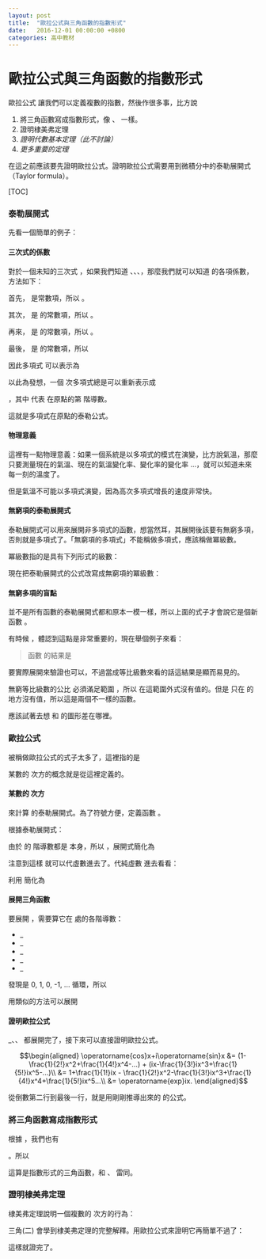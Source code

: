 ```yaml
---
layout: post
title:  "歐拉公式與三角函數的指數形式"
date:   2016-12-01 00:00:00 +0800
categories: 高中教材
---
```


歐拉公式與三角函數的指數形式
==========================

歐拉公式 <script type="math/tex">e^{i\theta}=\operatorname{cos}\theta+i\operatorname{sin}\theta</script> 讓我們可以定義複數的指數，然後作很多事，比方說

1. 將三角函數寫成指數形式，像 <script type="math/tex">\operatorname{sinh}</script>、 <script type="math/tex">\operatorname{cosh}</script> 一樣。
2. 證明棣美弗定理
3. *證明代數基本定理（此不討論）*
4. *更多重要的定理*

在這之前應該要先證明歐拉公式。證明歐拉公式需要用到微積分中的泰勒展開式（Taylor formula）。

[TOC]



### 泰勒展開式

先看一個簡單的例子：

#### 三次式的係數

對於一個未知的三次式 <script type="math/tex">f(x) = ax^3+bx^2+cx+d</script>，如果我們知道 <script type="math/tex">f(0)</script>、<script type="math/tex">f'(0)</script>、<script type="math/tex">f''(0)</script>、<script type="math/tex">f'''(0)</script>，那麼我們就可以知道 <script type="math/tex">f(x)</script> 的各項係數，方法如下：

首先，<script type="math/tex">d</script> 是常數項，所以 <script type="math/tex">d=f(0)</script>。

其次，<script type="math/tex">c</script> 是 <script type="math/tex">f'(x)=3ax^2+2bx+1c</script> 的常數項，所以 <script type="math/tex">c=f'(0)</script>。

再來，<script type="math/tex">2b</script> 是 <script type="math/tex">f''(x)=3\cdot 2ax+2\cdot 1b</script> 的常數項，所以 <script type="math/tex">b=\frac{1}{2!}f''(0)</script>。

最後，<script type="math/tex">6a</script> 是 <script type="math/tex">f'''(x) = 3\cdot 2\cdot 1\cdot a</script> 的常數項，所以 <script type="math/tex">a=\frac{1}{3!}f'''(0)</script>

因此多項式 <script type="math/tex">f(x)</script> 可以表示為 <script type="math/tex; mode=display">f(x)=f(0)+\frac{f'(0)}{1!}x+\frac{f''(0)}{2!}x^2+\frac{f'''(0)}{3!}x^3.</script>

以此為發想，一個 <script type="math/tex">n</script> 次多項式總是可以重新表示成

<script type="math/tex; mode=display"> f(x)=\sum_{k=0}^{n} \frac{f^{(k)}(0)}{k!} x^k </script>

，其中 <script type="math/tex">f^{(k)}(0)</script> 代表 <script type="math/tex">f</script> 在原點的第 <script type="math/tex">k</script> 階導數。

這就是多項式在原點的泰勒公式。

#### 物理意義

這裡有一點物理意義：如果一個系統是以多項式的模式在演變，比方說氣溫，那麼只要測量現在的氣溫、現在的氣溫變化率、變化率的變化率 ...，就可以知道未來每一刻的溫度了。

但是氣溫不可能以多項式演變，因為高次多項式增長的速度非常快。

#### 無窮項的泰勒展開式

泰勒展開式可以用來展開非多項式的函數，想當然耳，其展開後該要有無窮多項，否則就是多項式了。「無窮項的多項式」不能稱做多項式，應該稱做冪級數。

冪級數指的是具有下列形式的級數：
<script type="math/tex; mode=display"> p(x) = \sum _{k=0} ^{\infty} p_kx^k </script>

現在把泰勒展開式的公式改寫成無窮項的冪級數：
<script type="math/tex; mode=display"> f_{\mathrm{taylor}}(x) = \sum_{k=0}^{\infty} \frac{f^{(k)}(0)}{k!} x^k </script>

#### 無窮多項的盲點

並不是所有函數的泰勒展開式都和原本一模一樣，所以上面的式子才會說它是個新函數 <script type="math/tex">f_{\mathrm{taylor}}(x)</script>。

有時候 <script type="math/tex">f_{\mathrm{taylor}}(x) \neq f(x)</script> ，體認到這點是非常重要的，現在舉個例子來看：

> 函數 <script type="math/tex">f(x)=\frac{1}{1-x}</script> 的結果是 <script type="math/tex; mode=display"> f_{\mathrm{taylor}}(x) = 1+x+x^2+x^3+... = \sum_{k=0}^{\infty} x^k</script>

要實際展開來驗證也可以，不過當成等比級數來看的話這結果是顯而易見的。

無窮等比級數的公比 <script type="math/tex">x</script> 必須滿足範圍 <script type="math/tex">-1<x<1</script>，所以 <script type="math/tex">f_{\mathrm{taylor}}</script> 在這範圍外式沒有值的。但是 <script type="math/tex">f(x)=\frac{1}{1-x}</script> 只在 <script type="math/tex">x=1</script> 的地方沒有值，所以這是兩個不一樣的函數。

應該試著去想 <script type="math/tex">f_{\mathrm{taylor}}(x) </script> 和 <script type="math/tex">f(x)</script> 的圖形差在哪裡。

### 歐拉公式

被稱做歐拉公式的式子太多了，這裡指的是

<script type="math/tex; mode=display">e^{ix}=\operatorname{cos}x+i\operatorname{sin}x</script>

某數的 <script type="math/tex">i</script> 次方的概念就是從這裡定義的。

#### 某數的 <script type="math/tex">i</script> 次方

來計算 <script type="math/tex">e^x</script> 的泰勒展開式。為了符號方便，定義函數 <script type="math/tex">\operatorname{exp}x=e^x</script>。

根據泰勒展開式：

<script type="math/tex; mode=display">\operatorname{exp}x=\operatorname{exp}0+\frac{\operatorname{exp}'0}{1!}x + \frac{\operatorname{exp}''0}{2!}x^2+...</script>

由於 <script type="math/tex">\operatorname{exp}x</script> 的 <script type="math/tex">n</script> 階導數都是 <script type="math/tex">\operatorname{exp}x</script> 本身，所以 <script type="math/tex">\operatorname{exp}' ' 0 = \operatorname{exp}' 0 = \operatorname{exp} 0 = 1 </script> ，展開式簡化為

<script type="math/tex; mode=display">\operatorname{exp}x=1+\frac{1}{1!}x + \frac{1}{2!}x^2+...</script>

注意到這樣 <script type="math/tex">\operatorname{exp}x</script> 就可以代虛數進去了。代純虛數 <script type="math/tex">ix</script> 進去看看：

<script type="math/tex; mode=display">\operatorname{exp}ix=1+\frac{1}{1!}ix + \frac{1}{2!}i^2x^2+\frac{1}{3!}i^3x^3+\frac{1}{4!}i^4x^4+\frac{1}{5!}i^5x^5+...</script>

利用 <script type="math/tex">i^2=-1</script> 簡化為

<script type="math/tex; mode=display">\operatorname{exp}ix=1+\frac{1}{1!}ix - \frac{1}{2!}x^2-\frac{1}{3!}ix^3+\frac{1}{4!}x^4+\frac{1}{5!}ix^5...</script>

#### 展開三角函數

要展開 <script type="math/tex">\operatorname{sin}x</script>，需要算它在 <script type="math/tex">0</script> 處的各階導數：

- _<script type="math/tex">\operatorname{sin}0 =0</script>
- _<script type="math/tex">\operatorname{sin}'0 = \operatorname{cos}0=1</script>
- _<script type="math/tex">\operatorname{sin}''0 = -\operatorname{sin}0=0</script>
- _<script type="math/tex">\operatorname{sin}'''0 = -\operatorname{cos}0=-1</script>
- _<script type="math/tex">\operatorname{sin}''''0 =\operatorname{sin}0=0</script>

發現是 0, 1, 0, -1, ... 循環，所以

<script type="math/tex; mode=display"> \operatorname{sin}x = x-\frac{1}{3!}x^3+\frac{1}{5!}x^5-...</script>

用類似的方法可以展開 <script type="math/tex">\operatorname{cos}x</script>

<script type="math/tex; mode=display">\operatorname{cos}x = 1-\frac{1}{2!}x^2+\frac{1}{4!}x^4-...</script>

#### 證明歐拉公式

_<script type="math/tex">\operatorname{sin}x</script>、<script type="math/tex">\operatorname{cos}x</script>、<script type="math/tex">e^x</script> 都展開完了，接下來可以直接證明歐拉公式。

$$\begin{aligned}
 \operatorname{cos}x+i\operatorname{sin}x &=  (1-\frac{1}{2!}x^2+\frac{1}{4!}x^4-...) + (ix-\frac{1}{3!}ix^3+\frac{1}{5!}ix^5-...)\\ 
 &= 1+\frac{1}{1!}ix - \frac{1}{2!}x^2-\frac{1}{3!}ix^3+\frac{1}{4!}x^4+\frac{1}{5!}ix^5...\\
 &= \operatorname{exp}ix.
\end{aligned}$$

從倒數第二行到最後一行，就是用剛剛推導出來的 <script type="math/tex">\operatorname{exp}ix</script> 的公式。

### 將三角函數寫成指數形式

根據 <script type="math/tex">e^{ix}=\operatorname{cos}x+i\operatorname{sin}x</script> ，我們也有

<script type="math/tex; mode=display">e^{-ix}=\operatorname{cos}-x+i\operatorname{sin}-x = \operatorname{cos}x-i\operatorname{sin}x</script>

。所以

<script type="math/tex; mode=display">\operatorname{cos}x=\frac{e^{ix}+e^{-ix}}{2}</script>

<script type="math/tex; mode=display">\operatorname{sin}x=\frac{e^{ix}-e^{-ix}}{2i}</script>

這算是指數形式的三角函數，和 <script type="math/tex">\operatorname{sinh}x</script>、<script type="math/tex">\operatorname{cosh}x</script> 雷同。

### 證明棣美弗定理

棣美弗定理說明一個複數的 <script type="math/tex">n</script> 次方的行為：

> <script type="math/tex; mode=display">[r(\operatorname{cos}\theta+i\operatorname{sin}\theta)]^n=r^n(\operatorname{cos}n\theta+i\operatorname{sin}n\theta)</script>

三角(二) 會學到棣美弗定理的完整解釋。用歐拉公式來證明它再簡單不過了：

<script type="math/tex; mode=display">[r(\operatorname{cos}\theta+i\operatorname{sin}\theta)]^n=(re^{i\theta})^n = r^ne^{in\theta}=r^n(\operatorname{cos}n\theta+i\operatorname{sin}n\theta)</script>

這樣就證完了。